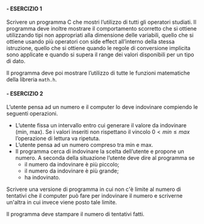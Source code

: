 #### - ESERCIZIO 1
Scrivere un programma C che mostri l’utilizzo di tutti gli operatori studiati. Il programma deve inoltre mostrare il comportamento scorretto che si ottiene utilizzando tipi non appropriati alla dimensione delle variabili, quello che si ottiene usando più operatori con side effect all’interno della stessa istruzione, quello che si ottiene quando le regole di conversione implicita sono applicate e quando si supera il range dei valori disponibili per un tipo di dato.

Il programma deve poi mostrare l’utilizzo di tutte le funzioni matematiche della libreria `math.h`.
 
#### - ESERCIZIO 2
L’utente pensa ad un numero e il computer lo deve indovinare compiendo le seguenti operazioni.

- L’utente fissa un intervallo entro cui generare il valore da indovinare (min, max). Se i valori inseriti non rispettano il vincolo $0 < min \leq max$ l’operazione di lettura va ripetuta.
- L’utente pensa ad un numero compreso tra min e max.
- Il programma cerca di indovinare la scelta dell’utente e propone un numero. A seconda della situazione l’utente deve dire al programma se
    - il numero da indovinare è più piccolo;
    - il numero da indovinare è più grande;
    - ha indovinato.

Scrivere una versione di programma in cui non c'è limite al numero di tentativi che il computer può fare per indovinare il numero e scriverne un'altra in cui invece viene posto tale limite.

Il programma deve stampare il numero di tentativi fatti.